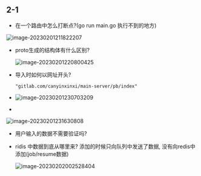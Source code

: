 ## 2-1



* 在一个路由中怎么打断点?(go run main.go 执行不到的地方)

![image-20230201211822207](C:\Users\86132\AppData\Roaming\Typora\typora-user-images\image-20230201211822207.png)





* proto生成的结构体有什么区别?

  ![image-20230201220800425](C:\Users\86132\AppData\Roaming\Typora\typora-user-images\image-20230201220800425.png)





* 导入时如何以网址开头?

  ```
  "gitlab.com/canyinxinxi/main-server/pb/index"
  ```





* ![image-20230201230703209](C:\Users\86132\AppData\Roaming\Typora\typora-user-images\image-20230201230703209.png)



* 

![image-20230201231630808](C:\Users\86132\AppData\Roaming\Typora\typora-user-images\image-20230201231630808.png)





* 用户输入的数据不需要验证吗?





* ridis 中数据到底从哪里来? 添加的时候只向队列中发送了数据, 没有向redis中添加(job/resume数据)

  ![image-20230202002528404](C:\Users\86132\AppData\Roaming\Typora\typora-user-images\image-20230202002528404.png)

  
